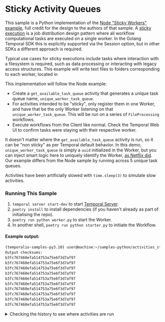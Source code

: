 # Sticky Activity Queues

This sample is a Python implementation of the [Node "Sticky Workers" example](https://github.com/temporalio/samples-typescript/tree/main/activities-sticky-queues), full credit for the design to the authors of that sample. A [sticky execution](https://docs.temporal.io/tasks#sticky-execution) is a job distribution design pattern where all workflow computational tasks are executed on a single worker. In the Golang Temporal SDK this is explicitly supported via the Session option, but in other SDKs a different approach is required. 

Typical use cases for sticky executions include tasks where interaction with a filesystem is required, such as data processing or interacting with legacy access structures. This example will write text files to folders corresponding to each worker, located in 

This implementation will follow the Node example:
- Create a `get_available_task_queue` activity that generates a unique task queue name, `unique_worker_task_queue`.
- For activities intended to be "sticky", only register them in one Worker, and have that be the only Worker listening on that `unique_worker_task_queue`. This will be run on a series of `FileProcessing` workflows.
- Execute workflows from the Client like normal. Check the Temporal Web UI to confirm tasks  were staying with their respective worker.

It doesn't matter where the `get_available_task_queue` activity is run, so it can be "non sticky" as per Temporal default behavior. In this demo, `unique_worker_task_queue` is simply a `uuid` initialized in the Worker, but you can inject smart logic here to uniquely identify the Worker, [as Netflix did](https://community.temporal.io/t/using-dynamic-task-queues-for-traffic-routing/3045). Our example differs from the Node sample by running across 5 unique task queues.

Activities have been artificially slowed with `time.sleep(3)` to simulate slow activities.

### Running This Sample

1. `temporal server start-dev` to start [Temporal Server](https://github.com/temporalio/cli/#installation).
1. `poetry install` to install dependencies (if you haven't already as part of initialising the repo).
1. `poetry run python worker.py` to start the Worker.
1. In another shell, `poetry run python starter.py` to initiate the Workflow.

#### Example output:

```bash
(temporalio-samples-py3.10) user@machine:~/samples-python/activities_sticky_queues$ poetry run python starter.py 
Output checksums:
b3fc767460efa514753a75e6f3d7af97
b3fc767460efa514753a75e6f3d7af97
b3fc767460efa514753a75e6f3d7af97
b3fc767460efa514753a75e6f3d7af97
b3fc767460efa514753a75e6f3d7af97
b3fc767460efa514753a75e6f3d7af97
b3fc767460efa514753a75e6f3d7af97
b3fc767460efa514753a75e6f3d7af97
b3fc767460efa514753a75e6f3d7af97
b3fc767460efa514753a75e6f3d7af97
```

<details>
<summary>Checking the history to see where activities are run</summary>
All activities for the one workflow are running against the same task queue, which corresponds to unique workers:

![image](./static/all-activitites-on-same-task-queue.png)

</details>


